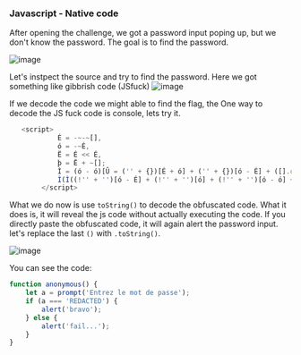 ### Javascript - Native code

After opening the challenge, we got a password input poping up, but we don't know the password. The goal is to find the password.

<img alt="image" src="https://github.com/user-attachments/assets/318c5b0e-07ee-476b-b943-f1d773f2d772" />

Let's instpect the source and try to find the password. Here we got something like gibbrish code (JSfuck)
<img alt="image" src="https://github.com/user-attachments/assets/eee3931a-9568-4b7a-bd2c-9711de8c2802" />

If we decode the code we might able to find the flag, the One way to decode the JS fuck code is console, lets try it.
```js
   <script>
            É = -~-~[],
            ó = -~É,
            Ë = É << É,
            þ = Ë + ~[];
            Ì = (ó - ó)[Û = ('' + {})[É + ó] + ('' + {})[ó - É] + ([].ó + '')[ó - É] + (!!'' + '')[ó] + ({} + '')[ó + ó] + (!'' + '')[ó - É] + (!'' + '')[É] + ('' + {})[É + ó] + ({} + '')[ó + ó] + ('' + {})[ó - É] + (!'' + '')[ó - É]][Û];
            Ì(Ì((!'' + '')[ó - É] + (!'' + '')[ó] + (!'' + '')[ó - ó] + (!'' + '')[É] + ((!'' + ''))[ó - É] + ([].$ + '')[ó - É] + '\'' + '' + '\\' + (ó - É) + (É + É) + (ó - É) + '\\' + (þ) + (É + ó) + '\\' + (ó - É) + (ó + ó) + (ó - ó) + '\\' + (ó - É) + (ó + ó) + (É) + '\\' + (ó - É) + (É + ó) + (þ) + '\\' + (ó - É) + (É + ó) + (É + ó) + '\\' + (ó - É) + (ó + ó) + (ó - ó) + '\\' + (ó - É) + (ó + ó) + (É + É) + '\\' + (É + ó) + (ó - ó) + '\\' + (É + É) + (þ) + '\\' + (ó - É) + (ó - ó) + (É + ó) + '\\' + (ó - É) + (É + ó) + (ó + ó) + '\\' + (ó - É) + (ó + ó) + (É + É) + '\\' + (ó - É) + (ó + ó) + (É) + '\\' + (ó - É) + (É + É) + (É + ó) + '\\' + (ó - É) + (þ) + (É) + '\\' + (É + É) + (ó - ó) + '\\' + (ó - É) + (É + ó) + (É + É) + '\\' + (ó - É) + (É + É) + (É + ó) + '\\' + (É + É) + (ó - ó) + '\\' + (ó - É) + (É + ó) + (É + ó) + '\\' + (ó - É) + (É + ó) + (þ) + '\\' + (ó - É) + (ó + ó) + (É + É) + '\\' + (É + É) + (ó - ó) + '\\' + (ó - É) + (É + É) + (É + É) + '\\' + (ó - É) + (É + É) + (É + ó) + '\\' + (É + É) + (ó - ó) + '\\' + (ó - É) + (ó + ó) + (ó - ó) + '\\' + (ó - É) + (É + É) + (ó - É) + '\\' + (ó - É) + (ó + ó) + (ó) + '\\' + (ó - É) + (ó + ó) + (ó) + '\\' + (ó - É) + (É + É) + (É + ó) + '\\' + (É + É) + (þ) + '\\' + (É + ó) + (ó - É) + '\\' + (þ) + (ó) + '\\' + (ó - É) + (É + ó) + (ó - É) + '\\' + (ó - É) + (É + É) + (ó + ó) + '\\' + (É + ó) + (ó - ó) + '\\' + (ó - É) + (É + É) + (ó - É) + '\\' + (þ) + (É + ó) + '\\' + (þ) + (É + ó) + '\\' + (É + É) + (þ) + '\\' + (ó - É) + (ó + ó) + (É + É) + '\\' + (ó - É) + (É + ó) + (þ) + '\\' + (ó - É) + (ó + ó) + (É + É) + '\\' + (ó - É) + (É + ó) + (þ) + '\\' + (ó + ó) + (ó - É) + '\\' + (ó + ó) + (É) + '\\' + (ó + ó) + (ó) + '\\' + (ó - É) + (É + ó) + (É + É) + '\\' + (ó - É) + (É + ó) + (þ) + '\\' + (ó - É) + (É + ó) + (É + É) + '\\' + (É + É) + (þ) + '\\' + (É + ó) + (ó - É) + '\\' + (ó - É) + (þ) + (ó) + '\\' + (ó - É) + (É + É) + (ó - É) + '\\' + (ó - É) + (É + ó) + (É + É) + '\\' + (ó - É) + (É + É) + (É + ó) + '\\' + (ó - É) + (ó + ó) + (É) + '\\' + (ó - É) + (ó + ó) + (É + É) + '\\' + (É + ó) + (ó - ó) + '\\' + (É + É) + (þ) + '\\' + (ó - É) + (É + É) + (É) + '\\' + (ó - É) + (ó + ó) + (É) + '\\' + (ó - É) + (É + É) + (ó - É) + '\\' + (ó - É) + (ó + ó) + (ó + ó) + '\\' + (ó - É) + (É + ó) + (þ) + '\\' + (É + É) + (þ) + '\\' + (É + ó) + (ó - É) + '\\' + (þ) + (ó) + '\\' + (ó - É) + (þ) + (É + ó) + '\\' + (ó - É) + (É + É) + (É + ó) + '\\' + (ó - É) + (É + ó) + (É + É) + '\\' + (ó - É) + (ó + ó) + (ó) + '\\' + (ó - É) + (É + É) + (É + ó) + '\\' + (ó - É) + (þ) + (ó) + '\\' + (ó - É) + (É + É) + (ó - É) + '\\' + (ó - É) + (É + ó) + (É + É) + '\\' + (ó - É) + (É + É) + (É + ó) + '\\' + (ó - É) + (ó + ó) + (É) + '\\' + (ó - É) + (ó + ó) + (É + É) + '\\' + (É + ó) + (ó - ó) + '\\' + (É + É) + (þ) + '\\' + (ó - É) + (É + É) + (ó + ó) + '\\' + (ó - É) + (É + É) + (ó - É) + '\\' + (ó - É) + (É + ó) + (ó - É) + '\\' + (ó - É) + (É + ó) + (É + É) + '\\' + (É + ó) + (ó + ó) + '\\' + (É + ó) + (ó + ó) + '\\' + (É + ó) + (ó + ó) + '\\' + (É + É) + (þ) + '\\' + (É + ó) + (ó - É) + '\\' + (þ) + (ó) + '\\' + (ó - É) + (þ) + (É + ó) + '\'')())()
        </script>
```

What we do now is use `toString()` to decode the obfuscated code. What it does is, it will reveal the js code without actually executing the code. If you directly paste the obfuscated code, it will again alert the password input. let's replace the last `()` with `.toString()`. 

<img alt="image" src="https://github.com/user-attachments/assets/27aa5f3c-a32d-47e6-86ca-27314036d705" />

You can see the code: 
```js
function anonymous() {
    let a = prompt('Entrez le mot de passe');
    if (a === 'REDACTED') {
        alert('bravo');
    } else {
        alert('fail...');
    }
}

```
